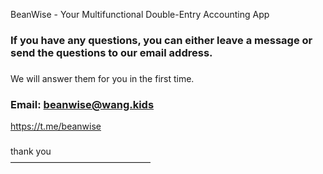 BeanWise - Your Multifunctional Double-Entry Accounting App

### If you have any questions, you can either leave a message or send the questions to our email address.

###   
We will answer them for you in the first time.

### Email: [beanwise@wang.kids](mailto:beanwise@wang.kids)

https://t.me/beanwise

###   
thank you  
————————————————

